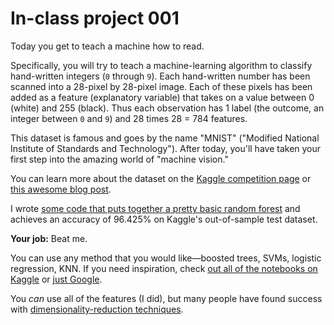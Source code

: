 # In-class project 001

Today you get to teach a machine how to read. 

Specifically, you will try to teach a machine-learning algorithm to classify hand-written integers (`0` through `9`). Each hand-written number has been scanned into a 28-pixel by 28-pixel image. Each of these pixels has been added as a feature (explanatory variable) that takes on a value between 0 (white) and 255 (black). Thus each observation has 1 label (the outcome, an integer between `0` and `9`) and 28 times 28 = 784 features.

This dataset is famous and goes by the name "MNIST" ("Modified National Institute of Standards and Technology"). After today, you'll have taken your first step into the amazing world of "machine vision."

You can learn more about the dataset on the [Kaggle competition page](https://www.kaggle.com/c/digit-recognizer/overview) or [this awesome blog post](https://colah.github.io/posts/2014-10-Visualizing-MNIST/).

I wrote [some code that puts together a pretty basic random forest](https://rpubs.com/edrubin/predicting-digits) and achieves an accuracy of 96.425% on Kaggle's out-of-sample test dataset. 

**Your job:** Beat me.

You can use any method that you would like—boosted trees, SVMs, logistic regression, KNN. If you need inspiration, check [out all of the notebooks on Kaggle](https://www.kaggle.com/c/digit-recognizer/code) or [just Google](https://www.google.com).

You *can* use all of the features (I did), but many people have found success with [dimensionality-reduction techniques](https://juliasilge.com/blog/cocktail-recipes-umap/).